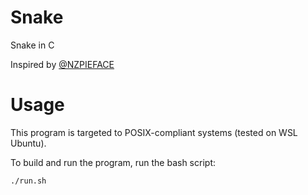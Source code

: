 # Snake

Snake in C

Inspired by [@NZPIEFACE](https://github.com/NZPIEFACE/snake)


# Usage

This program is targeted to POSIX-compliant systems (tested on WSL Ubuntu).

To build and run the program, run the bash script:
```sh
./run.sh
```

